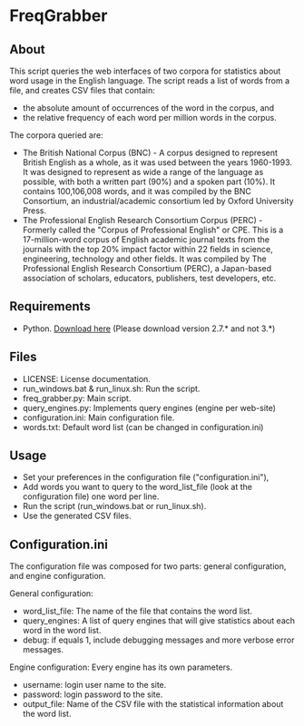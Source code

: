 FreqGrabber
===========

About
-----
This script queries the web interfaces of two corpora for statistics about word usage in the English language.
The script reads a list of words from a file, and creates CSV files that contain:

- the absolute amount of occurrences of the word in the corpus, and 
- the relative frequency of each word per million words in the corpus.

The corpora queried are:

- The British National Corpus (BNC) - A corpus designed to represent British English as a whole, as it was used between the years 1960-1993. It was designed to represent as wide a range of the language as possible, with both a written part (90%) and a spoken part (10%). It contains 100,106,008 words, and it was compiled by the BNC Consortium, an industrial/academic consortium led by Oxford University Press. 
- The Professional English Research Consortium Corpus (PERC) - Formerly called the "Corpus of Professional English" or CPE. This is a 17-million-word corpus of English academic journal texts from the journals with the top 20% impact factor within 22 fields in science, engineering, technology and other fields.  It was compiled by The Professional English Research Consortium (PERC), a Japan-based association of scholars, educators, publishers, test developers, etc.

Requirements
------------
- Python. [Download here](http://www.python.org/download) (Please download version 2.7.* and not 3.*)

Files
-----
- LICENSE: License documentation.
- run_windows.bat & run_linux.sh: Run the script.
- freq_grabber.py: Main script.
- query_engines.py: Implements query engines (engine per web-site)
- configuration.ini: Main configuration file.
- words.txt: Default word list (can be changed in configuration.ini)

Usage
-----
- Set your preferences in the configuration file ("configuration.ini"),
- Add words you want to query to the word_list_file (look at the configuration file) one word per line.
- Run the script (run_windows.bat or run_linux.sh).
- Use the generated CSV files.

Configuration.ini
-----------------
The configuration file was composed for two parts: general configuration, and engine configuration.

General configuration:

- word_list_file: The name of the file that contains the word list.
- query_engines: A list of query engines that will give statistics about each word in the word list.
- debug: if equals 1, include debugging messages and more verbose error messages.
 
Engine configuration:
Every engine has its own parameters.

- username: login user name to the site.
- password: login password to the site.
- output_file: Name of the CSV file with the statistical information about the word list.
